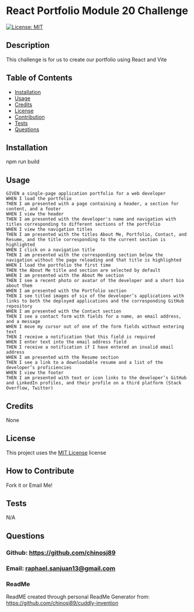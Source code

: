 
  # React Portfolio Module 20 Challenge

  [![License: MIT](https://img.shields.io/badge/License-MIT-yellow.svg)](https://opensource.org/licenses/MIT)

 
  ## Description
  This challenge is for us to create our portfolio using React and Vite
  <!-- Add a screenshot of your application here -->
  ## Table of Contents
  - [Installation](#installation)
  - [Usage](#usage)
  - [Credits](#credits)
  - [License](#license)
  - [Contribution](#how-to-contribute)
  - [Tests](#tests)
  - [Questions](#questions)
  
  ## Installation
  npm run build
  
  ## Usage 
  ```
  GIVEN a single-page application portfolio for a web developer
WHEN I load the portfolio
THEN I am presented with a page containing a header, a section for content, and a footer
WHEN I view the header
THEN I am presented with the developer's name and navigation with titles corresponding to different sections of the portfolio
WHEN I view the navigation titles
THEN I am presented with the titles About Me, Portfolio, Contact, and Resume, and the title corresponding to the current section is highlighted
WHEN I click on a navigation title
THEN I am presented with the corresponding section below the navigation without the page reloading and that title is highlighted
WHEN I load the portfolio the first time
THEN the About Me title and section are selected by default
WHEN I am presented with the About Me section
THEN I see a recent photo or avatar of the developer and a short bio about them
WHEN I am presented with the Portfolio section
THEN I see titled images of six of the developer’s applications with links to both the deployed applications and the corresponding GitHub repository
WHEN I am presented with the Contact section
THEN I see a contact form with fields for a name, an email address, and a message
WHEN I move my cursor out of one of the form fields without entering text
THEN I receive a notification that this field is required
WHEN I enter text into the email address field
THEN I receive a notification if I have entered an invalid email address
WHEN I am presented with the Resume section
THEN I see a link to a downloadable resume and a list of the developer’s proficiencies
WHEN I view the footer
THEN I am presented with text or icon links to the developer’s GitHub and LinkedIn profiles, and their profile on a third platform (Stack Overflow, Twitter) 
  ```
  
  ## Credits
  None
  
  ## License
  This project uses the [MIT License](https://opensource.org/licenses/MIT) license
  
  ## How to Contribute
  Fork it or Email Me!
  
  ## Tests
  N/A
  
  ## Questions
  ### Github: https://github.com/chinosj89
  ### Email: raphael.sanjuan13@gmail.com
  
  ### ReadMe 
  ReadME created through personal ReadMe Generator from: https://github.com/chinosj89/cuddly-invention
